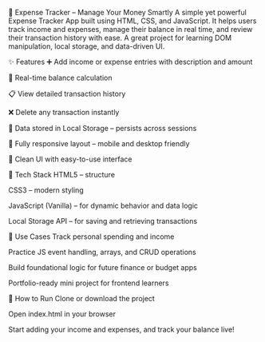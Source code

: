 💸 Expense Tracker – Manage Your Money Smartly
A simple yet powerful Expense Tracker App built using HTML, CSS, and JavaScript. It helps users track income and expenses, manage their balance in real time, and review their transaction history with ease. A great project for learning DOM manipulation, local storage, and data-driven UI.

✨ Features
➕ Add income or expense entries with description and amount

🔄 Real-time balance calculation

📋 View detailed transaction history

❌ Delete any transaction instantly

💾 Data stored in Local Storage – persists across sessions

📱 Fully responsive layout – mobile and desktop friendly

🎨 Clean UI with easy-to-use interface

🚀 Tech Stack
HTML5 – structure

CSS3 – modern styling

JavaScript (Vanilla) – for dynamic behavior and data logic

Local Storage API – for saving and retrieving transactions

🎯 Use Cases
Track personal spending and income

Practice JS event handling, arrays, and CRUD operations

Build foundational logic for future finance or budget apps

Portfolio-ready mini project for frontend learners

📁 How to Run
Clone or download the project

Open index.html in your browser

Start adding your income and expenses, and track your balance live!
